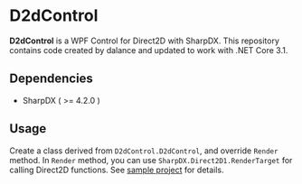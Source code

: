 # D2dControl

**D2dControl** is a WPF Control for Direct2D with SharpDX. This repository contains code created by dalance and updated to work with .NET Core 3.1.

## Dependencies
- SharpDX ( >= 4.2.0 )

## Usage
Create a class derived from `D2dControl.D2dControl`, and override `Render` method.
In `Render` method, you can use `SharpDX.Direct2D1.RenderTarget` for calling Direct2D functions.
See [sample project](https://github.com/dalance/D2dControl/tree/master/Sample) for details.
